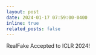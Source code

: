 ```yaml
---
layout: post
date: 2024-01-17 07:59:00-0400
inline: true
related_posts: false
---
```


RealFake Accepted to ICLR 2024!

